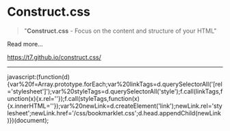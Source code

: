 # Construct.css

> "**Construct.css** - Focus on the content and structure of your HTML"

Read more…

https://t7.github.io/construct.css/

---



javascript:(function(d){var%20f=Array.prototype.forEach;var%20linkTags=d.querySelectorAll('[rel=\'stylesheet\']');var%20styleTags=d.querySelectorAll('style');f.call(linkTags,function(x){x.rel=''});f.call(styleTags,function(x){x.innerHTML=''});var%20newLink=d.createElement('link');newLink.rel='stylesheet';newLink.href='/css/bookmarklet.css';d.head.appendChild(newLink)})(document);
